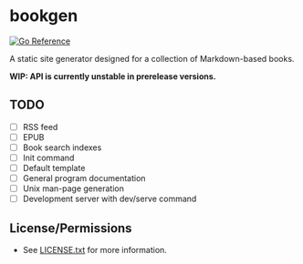 # bookgen

[![Go Reference](https://pkg.go.dev/badge/github.com/JessebotX/bookgen.svg)](https://pkg.go.dev/github.com/JessebotX/bookgen)

A static site generator designed for a collection of Markdown-based books.

**WIP: API is currently unstable in prerelease versions.**

## TODO

- [ ] RSS feed
- [ ] EPUB
- [ ] Book search indexes
- [ ] Init command
- [ ] Default template
- [ ] General program documentation
- [ ] Unix man-page generation
- [ ] Development server with dev/serve command

## License/Permissions

- See [LICENSE.txt](LICENSE.txt) for more information.
